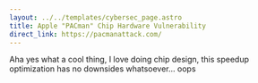 ```yaml
---
layout: ../../templates/cybersec_page.astro
title: Apple "PACman" Chip Hardware Vulnerability
direct_link: https://pacmanattack.com/
---
```


Aha yes what a cool thing, I love doing chip design, this speedup optimization has no downsides whatsoever... oops
